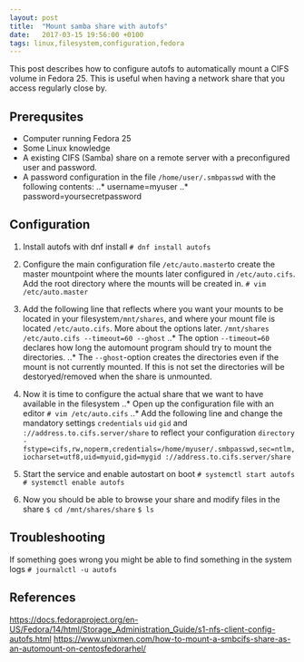 ```yaml
---
layout: post
title:  "Mount samba share with autofs"
date:   2017-03-15 19:56:00 +0100
tags: linux,filesystem,configuration,fedora
---
```


This post describes how to configure autofs to automatically mount a CIFS volume in Fedora 25. This is useful when having a network share that you access regularly close by.

## Prerequsites
* Computer running Fedora 25
* Some Linux knowledge
* A existing CIFS (Samba) share on a remote server with a preconfigured user and password. 
* A password configuration in the file `/home/user/.smbpasswd` with the following contents:
..* username=myuser
..* password=yoursecretpassword

## Configuration
1.  Install autofs with dnf install
`# dnf install autofs`

2. Configure the main configuration file `/etc/auto.master`to create the master mountpoint where the mounts later configured in `/etc/auto.cifs`.
Add the root directory where the mounts will be created in.
`# vim /etc/auto.master`

3. Add the following line that reflects where you want your mounts to be located in your filesystem`/mnt/shares`, and where your mount file is located `/etc/auto.cifs`. More about the options later.
`/mnt/shares     /etc/auto.cifs --timeout=60 --ghost`
..* The option `--timeout=60` declares how long the automount program should try to mount the directories.
..* The `--ghost`-option creates the directories even if the mount is not currently mounted. If this is not set the directories will be destoryed/removed when the share is unmounted.

4. Now it is time to configure the actual share that we want to have available in the filesystem
..* Open up the configuration file with an editor
`# vim /etc/auto.cifs`
..* Add the following line and change the mandatory settings `credentials` `uid` `gid` and `://address.to.cifs.server/share` to reflect your configuration
`directory -fstype=cifs,rw,noperm,credentials=/home/myuser/.smbpasswd,sec=ntlm,iocharset=utf8,uid=myuid,gid=mygid ://address.to.cifs.server/share`

5. Start the service and enable autostart on boot
`# systemctl start autofs`
`# systemctl enable autofs`

6. Now you should be able to browse your share and modify files in the share
`$ cd /mnt/shares/share`
`$ ls`

## Troubleshooting
If something goes wrong you might be able to find something in the system logs
`# journalctl -u autofs`

## References
<https://docs.fedoraproject.org/en-US/Fedora/14/html/Storage_Administration_Guide/s1-nfs-client-config-autofs.html>
<https://www.unixmen.com/how-to-mount-a-smbcifs-share-as-an-automount-on-centosfedorarhel/>

